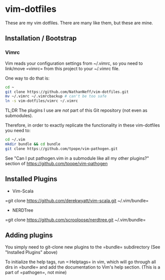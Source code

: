 # vim-dotfiles

These are my vim dotfiles.  There are many like
them, but these are mine.

## Installation / Bootstrap

### Vimrc

Vim reads your configuration settings from ~/.vimrc, so you need to
link/move =vimrc= from this project to your ~/.vimrc file.

One way to do that is:

```bash
cd ~
git clone https://github.com/NathanNeff/vim-dotfiles.git
mv ~/.vimrc ~/.vimrcbackup # can't be too safe
ln -s vim-dotfiles/vimrc ~/.vimrc
```

TL;DR The plugins I use are *not* part of this Git repository
(not even as submodules).

Therefore, in order to exactly replicate the functionality
in these vim-dotfiles you need to:

```bash
cd ~/.vim
mkdir bundle && cd bundle
git clone https://github.com/tpope/vim-pathogen.git
```

See "Can I put pathogen.vim in a submodule like all my other plugins?" section
of https://github.com/tpope/vim-pathogen

## Installed Plugins

* Vim-Scala

=git clone https://github.com/derekwyatt/vim-scala.git ~/.vim/bundle=

* NERDTree

=git clone https://github.com/scrooloose/nerdtree.git ~/.vim/bundle=

## Adding plugins

You simply need to git-clone new plugins to the =bundle= subdirectory
(See "Installed Plugins" above)

To initialize the help tags, run =:Helptags= in vim, which will
go through all dirs in =bundle= and add the documentation to Vim's
help section. (This is a part of =pathogen=, not mine)
